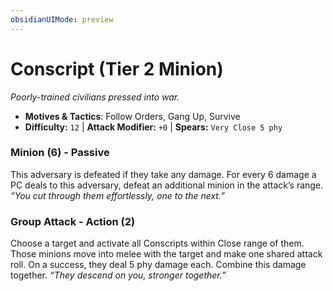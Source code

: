 ```yaml
---
obsidianUIMode: preview
---
```

# Conscript (Tier 2 Minion)

*Poorly-trained civilians pressed into war.*

- **Motives & Tactics**: Follow Orders, Gang Up, Survive
- **Difficulty:** `12` | **Attack Modifier:** `+0` | **Spears:** `Very Close 5 phy`


### Minion (6) - Passive

This adversary is defeated if they take any damage. For every 6 damage a PC deals to this adversary, defeat an additional minion in the attack’s range. *“You cut through them effortlessly, one to the next.”*

### Group Attack - Action (2)

Choose a target and activate all Conscripts within Close range of them. Those minions move into melee with the target and make one shared attack roll. On a success, they deal 5 phy damage each. Combine this damage together. *“They descend on you, stronger together.”*

